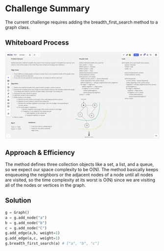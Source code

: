 # Challenge Summary

The current challenge requires adding the breadth_first_search method to a graph class.

## Whiteboard Process

![](./bfs.png)

## Approach & Efficiency

The method defines three collection objects like a set, a list, and a queue, so we expect our space complexity to be O(N). The method basically keeps enqueueing the neighbors or the adjacent nodes of a node until all nodes are visited, so the time complexity at its worst is O(N) since we are visiting all of the nodes or vertices in the graph.

## Solution

```python
g = Graph()
a = g.add_node("a")
b = g.add_node("b")
c = g.add_node("C")
g.add_edge(a,b, weight=1)
g.add_edge(a,c, weight=1)
g.breadth_first_search(a) # ["a", "b", "c"]
```
